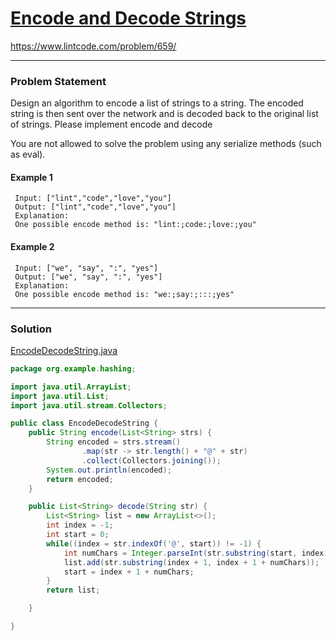 # [Encode and Decode Strings](https://www.lintcode.com/problem/659/)
https://www.lintcode.com/problem/659/
<hr />

### Problem Statement

Design an algorithm to encode a list of strings to a string. The encoded string is then sent over the network and is decoded back to the original list of strings.
Please implement encode and decode

You are not allowed to solve the problem using any serialize methods (such as eval).

#### Example 1

```
 Input: ["lint","code","love","you"]
 Output: ["lint","code","love","you"]
 Explanation:
 One possible encode method is: "lint:;code:;love:;you"

```
#### Example 2

```
 Input: ["we", "say", ":", "yes"]
 Output: ["we", "say", ":", "yes"]
 Explanation:
 One possible encode method is: "we:;say:;:::;yes"
```

<hr />

### Solution

[EncodeDecodeString.java](../../src/main/java/org/example/hashing/EncodeDecodeString.java)

```java
package org.example.hashing;

import java.util.ArrayList;
import java.util.List;
import java.util.stream.Collectors;

public class EncodeDecodeString {
    public String encode(List<String> strs) {
        String encoded = strs.stream()
                .map(str -> str.length() + "@" + str)
                .collect(Collectors.joining());
        System.out.println(encoded);
        return encoded;
    }

    public List<String> decode(String str) {
        List<String> list = new ArrayList<>();
        int index = -1;
        int start = 0;
        while((index = str.indexOf('@', start)) != -1) {
            int numChars = Integer.parseInt(str.substring(start, index));
            list.add(str.substring(index + 1, index + 1 + numChars));
            start = index + 1 + numChars;
        }
        return list;

    }

}

```